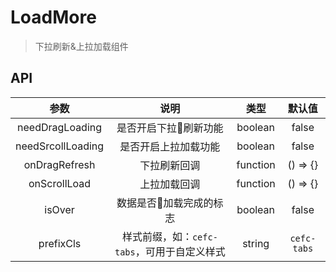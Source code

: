 # LoadMore
> 下拉刷新&上拉加载组件

## API

| 参数       | 说明             |  类型       | 默认值 |
| :---------: | :----------------: | :---------: | :----: |
| needDragLoading | 是否开启下拉刷新功能 | boolean    | false |
| needSrcollLoading | 是否开启上拉加载功能 | boolean    | false |
| onDragRefresh | 下拉刷新回调 | function    | () => {} |
| onScrollLoad | 上拉加载回调 | function    | () => {} |
| isOver | 数据是否加载完成的标志 | boolean    | false |
| prefixCls | 样式前缀，如：`cefc-tabs`，可用于自定义样式 | string   | `cefc-tabs` |